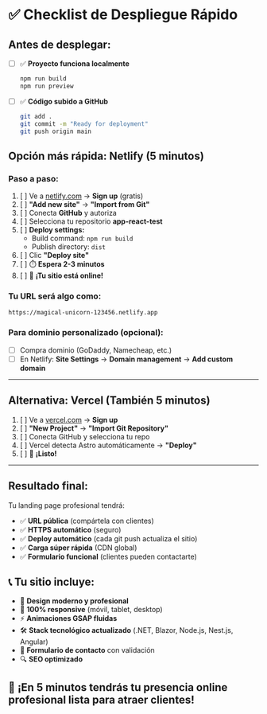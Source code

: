 # ✅ Checklist de Despliegue Rápido

## Antes de desplegar:

- [ ] ✅ **Proyecto funciona localmente**
  ```bash
  npm run build
  npm run preview
  ```

- [ ] ✅ **Código subido a GitHub**
  ```bash
  git add .
  git commit -m "Ready for deployment"
  git push origin main
  ```

## Opción más rápida: Netlify (5 minutos)

### Paso a paso:
1. [ ] Ve a [netlify.com](https://netlify.com) → **Sign up** (gratis)
2. [ ] **"Add new site"** → **"Import from Git"**
3. [ ] Conecta **GitHub** y autoriza
4. [ ] Selecciona tu repositorio **app-react-test**
5. [ ] **Deploy settings:**
   - Build command: `npm run build`
   - Publish directory: `dist`
6. [ ] Clic **"Deploy site"**
7. [ ] ⏱️ **Espera 2-3 minutos**
8. [ ] 🎉 **¡Tu sitio está online!**

### Tu URL será algo como:
`https://magical-unicorn-123456.netlify.app`

### Para dominio personalizado (opcional):
- [ ] Compra dominio (GoDaddy, Namecheap, etc.)
- [ ] En Netlify: **Site Settings** → **Domain management** → **Add custom domain**

---

## Alternativa: Vercel (También 5 minutos)

1. [ ] Ve a [vercel.com](https://vercel.com) → **Sign up**
2. [ ] **"New Project"** → **"Import Git Repository"**  
3. [ ] Conecta GitHub y selecciona tu repo
4. [ ] Vercel detecta Astro automáticamente → **"Deploy"**
5. [ ] 🎉 **¡Listo!**

---

## Resultado final:

Tu landing page profesional tendrá:
- ✅ **URL pública** (compártela con clientes)
- ✅ **HTTPS automático** (seguro)
- ✅ **Deploy automático** (cada git push actualiza el sitio)
- ✅ **Carga súper rápida** (CDN global)
- ✅ **Formulario funcional** (clientes pueden contactarte)

## 📞 Tu sitio incluye:
- 🎨 **Design moderno y profesional**
- 📱 **100% responsive** (móvil, tablet, desktop)
- ⚡ **Animaciones GSAP fluidas**
- 🛠️ **Stack tecnológico actualizado** (.NET, Blazor, Node.js, Nest.js, Angular)
- 📧 **Formulario de contacto** con validación
- 🔍 **SEO optimizado**

## 🚀 ¡En 5 minutos tendrás tu presencia online profesional lista para atraer clientes!

